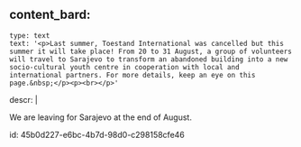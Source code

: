 content_bard:
  -
    type: text
    text: '<p>Last summer, Toestand International was cancelled but this summer it will take place! From 20 to 31 August, a group of volunteers will travel to Sarajevo to transform an abandoned building into a new socio-cultural youth centre in cooperation with local and international partners. For more details, keep an eye on this page.&nbsp;</p><p><br></p>'
descr: |
  <p>We are leaving for Sarajevo at the end of August.
  </p>
  
id: 45b0d227-e6bc-4b7d-98d0-c298158cfe46
